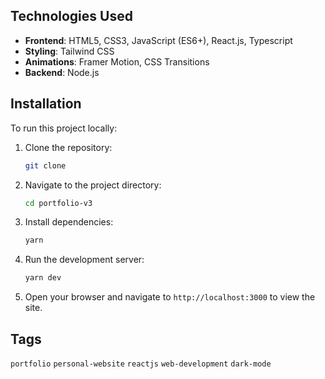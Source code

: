 ## Technologies Used

- **Frontend**: HTML5, CSS3, JavaScript (ES6+), React.js, Typescript
- **Styling**: Tailwind CSS
- **Animations**: Framer Motion, CSS Transitions
- **Backend**: Node.js

## Installation

To run this project locally:

1. Clone the repository:
   ```bash
   git clone
   ```
2. Navigate to the project directory:
   ```bash
   cd portfolio-v3
   ```
3. Install dependencies:
   ```bash
   yarn
   ```
4. Run the development server:
   ```bash
   yarn dev
   ```
5. Open your browser and navigate to `http://localhost:3000` to view the site.

## Tags

`portfolio` `personal-website` `reactjs` `web-development` `dark-mode`
